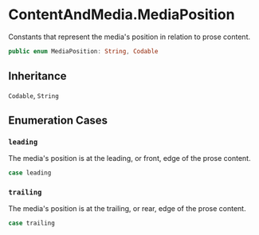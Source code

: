 # ContentAndMedia.MediaPosition

Constants that represent the media's position in relation to prose content.

``` swift
public enum MediaPosition: String, Codable 
```

## Inheritance

`Codable`, `String`

## Enumeration Cases

### `leading`

The media's position is at the leading, or front, edge of the prose content.

``` swift
case leading
```

### `trailing`

The media's position is at the trailing, or rear, edge of the prose content.

``` swift
case trailing
```
